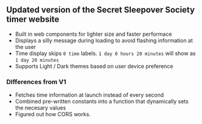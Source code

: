 ## Updated version of the Secret Sleepover Society timer website
-  Built in web components for lighter size and faster performace
-  Displays a silly message during loading to avoid flashing information at the user
-  Time display skips `0 time` labels. `1 day 0 hours 20 minutes` will show as `1 day 20 minutes`
-  Supports Light / Dark themes based on user device preference

###  DIfferences from V1
-  Fetches time information at launch instead of every second
-  Combined pre-written constants into a function that dynamically sets the necesary values
-  Figured out how CORS works.
